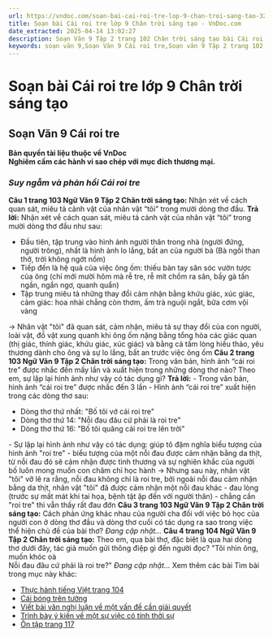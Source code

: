 ```yaml
---
url: https://vndoc.com/soan-bai-cai-roi-tre-lop-9-chan-troi-sang-tao-322243
title: Soạn bài Cái roi tre lớp 9 Chân trời sáng tạo - VnDoc.com
date_extracted: 2025-04-14 13:02:27
description: Soạn Văn 9 Tập 2 trang 102 Chân trời sáng tạo bài Cái roi tre gồm phần trả lời chi tiết, đầy đủ, bám sát các câu hỏi, yêu cầu trong SGK (chỉ có trên VnDoc). Mời các bạn tham khảo.
keywords: soạn văn 9,Soạn Văn 9 Cái roi tre,Soạn văn 9 Tập 2 trang 102 Chân trời sáng tạo,Cái roi tre lớp 9 Chân trời sáng tạo,Cái roi tre trang 102 lớp 9,Soạn Văn 9 Cái roi tre Chân trời sáng tạo,văn 9,ngữ văn 9,soạn văn 9 chân trời sáng tạo,soạn văn 9 tập 2,giải văn 9,soạn ngữ văn 9,giải ngữ văn 9,giải sgk ngữ văn 9
---
```


# Soạn bài Cái roi tre lớp 9 Chân trời sáng tạo
## **Soạn Văn 9 Cái roi tre**
**Bản quyền tài liệu thuộc về VnDoc**  
**Nghiêm cấm các hành vi sao chép với mục đích thương mại.**
### _Suy ngẫm và phản hồi Cái roi tre_
**Câu 1 trang 103 Ngữ Văn 9 Tập 2 Chân trời sáng tạo:** Nhận xét về cách quan sát, miêu tả cảnh vật của nhân vật “tôi” trong mười dòng thơ đầu.
**Trả lời:**
Nhận xét về cách quan sát, miêu tả cảnh vật của nhân vật “tôi” trong mười dòng thơ đầu như sau:
  * Đầu tiên, tập trung vào hình ảnh người thân trong nhà \(người đứng, người trông\), nhất là hình ảnh lo lắng, bất an của người bà \(Bà ngồi than thở, trời không ngớt nồm\)
  * Tiếp đến là hệ quả của việc ông ốm: thiếu bàn tay săn sóc vườn tược của ông \(chỉ mới mười hôm mà rễ tre, rễ mít chồm ra sân, bầy gà tần ngần, ngẩn ngơ, quanh quẩn\)
  * Tập trung miêu tả những thay đổi cảm nhận bằng khứu giác, xúc giác, cảm giác: hoa nhài chẳng còn thơm, ấm trà nguội ngắt, bữa cơm vội vàng

→ Nhân vật "tôi" đã quan sát, cảm nhận, miêu tả sự thay đổi của con người, loài vật, đồ vật xung quanh khi ông ốm nặng bằng tổng hòa các giác quan \(thị giác, thính giác, khứu giác, xúc giác\) và bằng cả tấm lòng hiếu thảo, yêu thương dành cho ông và sự lo lắng, bất an trước việc ông ốm
**Câu 2 trang 103 Ngữ Văn 9 Tập 2 Chân trời sáng tạo:** Trong văn bản, hình ảnh “cái roi tre” được nhắc đến mấy lần và xuất hiện trong những dòng thơ nào? Theo em, sự lặp lại hình ảnh như vậy có tác dụng gì?
**Trả lời:**
\- Trong văn bản, hình ảnh “cái roi tre” được nhắc đến 3 lần
\- Hình ảnh “cái roi tre” xuất hiện trong các dòng thơ sau:
  * Dòng thơ thứ nhất: "Bố tôi vớ cái roi tre"
  * Dòng thơ thứ 14: "Nỗi đau đâu cứ phải là roi tre"
  * Dòng thơ thứ 16: "Bố tôi quăng cái roi tre lên trời"

\- Sự lặp lại hình ảnh như vậy có tác dụng: giúp tô đậm nghĩa biểu tượng của hình ảnh "roi tre" - biểu tượng của một nỗi đau được cảm nhận bằng da thịt, từ nỗi đau đó sẽ cảm nhận được tình thương và sự nghiên khắc của người bố luôn mong muốn con chăm chỉ học hành
→ Nhưng sau này, nhân vật "tôi" vỡ lẽ ra rằng, nỗi đau không chỉ là roi tre, bởi ngoài nỗi đau cảm nhận bằng da thịt, nhân vật "tôi" đã được cảm nhận một nỗi đau khác - đau lòng \(trước sự mất mát khi tai họa, bệnh tật ập đến với người thân\) - chẳng cần "roi tre" thì vẫn thấy rất đau đớn
**Câu 3 trang 103 Ngữ Văn 9 Tập 2 Chân trời sáng tạo:** Cách phản ứng khác nhau của người cha đối với việc bỏ học của người con ở dòng thơ đầu và dòng thơ cuối có tác dụng ra sao trong việc thể hiện chủ đề của bài thơ?
_Đang cập nhật..._
**Câu 4 trang 104 Ngữ Văn 9 Tập 2 Chân trời sáng tạo:** Theo em, qua bài thơ, đặc biệt là qua hai dòng thơ dưới đây, tác giả muốn gửi thông điệp gì đến người đọc?
"Tôi nhìn ông, muốn khóc oà  
Nỗi đau đâu cứ phải là roi tre?"
_Đang cập nhật..._
Xem thêm các bài Tìm bài trong mục này khác:
  * [Thực hành tiếng Việt trang 104](</soan-bai-thuc-hanh-tieng-viet-trang-104-lop-9-tap-2-chan-troi-sang-tao-322251>)
  * [Cái bóng trên tường](</soan-bai-cai-bong-tren-tuong-lop-9-chan-troi-sang-tao-322272>)
  * [Viết bài văn nghị luận về một vấn đề cần giải quyết](</soan-bai-viet-bai-van-nghi-luan-ve-mot-van-de-can-giai-quyet-lop-9-tap-2-chan-troi-sang-tao-322274>)
  * [Trình bày ý kiến về một sự việc có tính thời sự](</soan-bai-trinh-bay-y-kien-ve-mot-su-viec-co-tinh-thoi-su-lop-9-tap-2-chan-troi-sang-tao-322275>)
  * [Ôn tập trang 117](</soan-bai-on-tap-trang-117-lop-9-tap-2-chan-troi-sang-tao-322276>)

